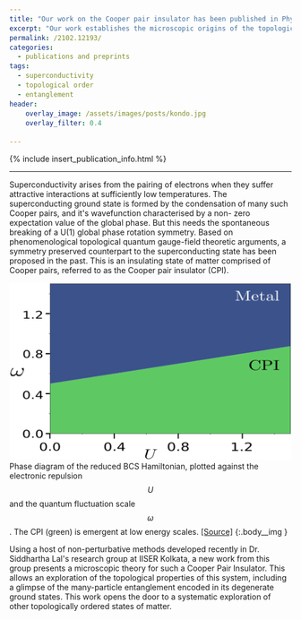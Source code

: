 ```yaml
---
title: "Our work on the Cooper pair insulator has been published in Phys. Rev. B"
excerpt: "Our work establishes the microscopic origins of the topologically ordered Cooper pair insulating state, and sheds light on the long-ranged multipartite entanglement present within it."
permalink: /2102.12193/
categories:
  - publications and preprints
tags:
  - superconductivity
  - topological order
  - entanglement
header:
    overlay_image: /assets/images/posts/kondo.jpg
    overlay_filter: 0.4

---
```


{% include insert_publication_info.html %}

--- 

Superconductivity arises from the pairing of electrons when they suffer attractive interactions at sufficiently low temperatures. The superconducting ground state is formed by the condensation of many such Cooper pairs, and it's wavefunction characterised by a non- zero expectation value of the global phase. But this needs the spontaneous breaking of a U(1) global phase rotation symmetry. Based on phenomenological topological quantum gauge-field theoretic arguments, a symmetry preserved counterpart to the superconducting state has been proposed in the past. This is an insulating state of matter comprised of Cooper pairs, referred to as the Cooper pair insulator (CPI).

![](/assets/images/cpi/cpi_phases.png)
Phase diagram of the reduced BCS Hamiltonian, plotted against the electronic repulsion $$U$$ and the quantum fluctuation scale $$\omega$$. The CPI (green) is emergent at low energy scales. [[Source]](https://journals.aps.org/prb/abstract/10.1103/PhysRevB.104.144514)
{:.body__img }

Using a host of non-perturbative methods developed recently in Dr. Siddhartha Lal's research group at IISER Kolkata, a new work from this group presents a microscopic theory for such a Cooper Pair Insulator. This allows an exploration of the topological properties of this system, including a glimpse of the many-particle entanglement encoded in its degenerate ground states. This work opens the door to a systematic exploration of other topologically ordered states of matter.
